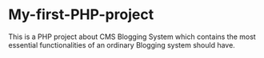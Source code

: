 # My-first-PHP-project
This is a PHP project about CMS Blogging System which contains the most essential functionalities of an ordinary Blogging system should have.
